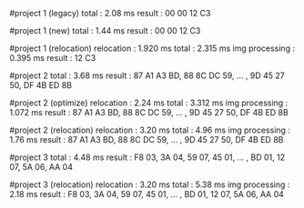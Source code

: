 #project 1 (legacy)
total           : 2.08 ms
result          : 00 00 12 C3

#project 1 (new)
total           : 1.44 ms
result          : 00 00 12 C3

#project 1 (relocation)
relocation : 1.920 ms
total           : 2.315 ms
img processing  : 0.395 ms
result          : 12 C3

#project 2
total           : 3.68 ms
result          : 87 A1 A3 BD, 88 8C DC 59, ... , 9D 45 27 50, DF 4B ED 8B

#project 2 (optimize)
relocation      : 2.24 ms
total           : 3.312 ms
img processing  : 1.072 ms
result          : 87 A1 A3 BD, 88 8C DC 59, ... , 9D 45 27 50, DF 4B ED 8B

#project 2 (relocation)
relocation      : 3.20 ms
total           : 4.96 ms
img processing  : 1.76 ms
result          : 87 A1 A3 BD, 88 8C DC 59, ... , 9D 45 27 50, DF 4B ED 8B

#project 3
total           : 4.48 ms
result          : F8 03, 3A 04, 59 07, 45 01, ... , BD 01, 12 07, 5A 06, AA 04

#project 3 (relocation)
relocation      : 3.20 ms
total           : 5.38 ms
img processing  : 2.18 ms
result          : F8 03, 3A 04, 59 07, 45 01, ... , BD 01, 12 07, 5A 06, AA 04